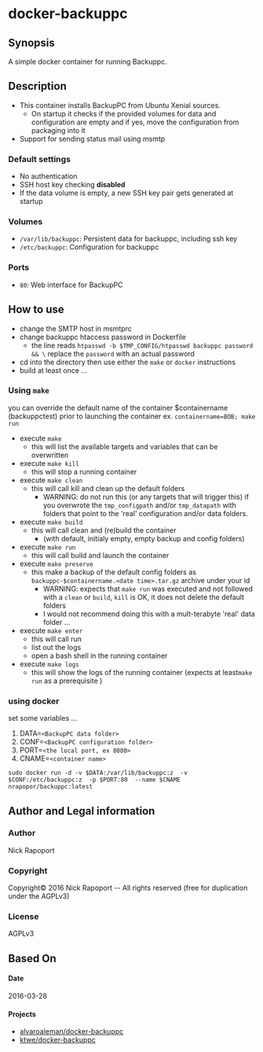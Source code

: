 # docker-backuppc

## Synopsis

A simple docker container for running Backuppc.

## Description

* This container installs BackupPC from Ubuntu Xenial sources.
  - On startup it checks if the provided volumes for data and configuration are empty and
    if yes, move the configuration from packaging into it
* Support for sending status mail using msmtp

### Default settings

* No authentication
* SSH host key checking **disabled**
* If the data volume is empty, a new SSH key pair gets generated at startup


### Volumes

* ``/var/lib/backuppc``: Persistent data for backuppc, including ssh key
* ``/etc/backuppc``: Configuration for backuppc

### Ports

* ``80``: Web interface for BackupPC 

## How to use

* change the SMTP host in msmtprc
* change backuppc htaccess password in Dockerfile
  - the line reads `htpasswd -b $TMP_CONFIG/htpasswd backuppc password && \`
    replace the `password` with an actual password
* cd into the directory then use either the `make` or `docker` instructions
* build at least once ...

### Using `make`

you can override the default name of the container $containername 
 (backuppctest) prior to launching the container
ex. `containername=BOB; make run`

* execute `make`
  - this will list the available targets and variables that can be overwritten
* execute `make kill`
  - this will stop a running container 
* execute `make clean`
  - this will call kill and clean up the default folders
     + WARNING: do not run this (or any targets that will trigger this) if you 
         overwrote the `tmp_configpath` and/or `tmp_datapath` with folders
         that point to the 'real' configuration and/or data folders.
* execute `make build`
  - this will call clean and (re)build the container 
     + (with default, initialy empty, empty backup and config folders)
* execute  `make run`
  - this will call build and launch the container
* execute `make preserve`
  - this make a backup of the default config folders as 
    `backuppc-$containername.<date time>.tar.gz` archive under your id
      + WARNING: expects that `make run` was executed and not followed with a `clean`
    or `build`, `kill` is OK, it does not delete the default folders
      + I would not recommend doing this with a mult-terabyte 'real' data folder ...
* execute  `make enter`
  - this will call run
  - list out the logs
  - open a bash shell in the running container
* execute `make logs`
  - this will show the logs of the running container 
    (expects at least`make run` as a prerequisite ) 

### using docker

set some variables ...

1. DATA=`<BackupPC data folder>`
2. CONF=`<BackupPC configuration folder>`
3. PORT=`<the local port, ex 8080>`
4. CNAME=`<container name>`

`sudo docker run -d -v $DATA:/var/lib/backuppc:z 
 -v $CONF:/etc/backuppc:z  -p $PORT:80 
 --name $CNAME nrapopor/backuppc:latest`

## Author and Legal information

### Author

Nick Rapoport

### Copyright

Copyright&copy;  2016 Nick Rapoport -- All rights reserved (free 
for duplication under the AGPLv3)

### License

AGPLv3

## Based On 

#### Date
2016-03-28

#### Projects
- [alvaroaleman/docker-backuppc](https://github.com/alvaroaleman/docker-backuppc/ "https://github.com/alvaroaleman/docker-backuppc")
- [ktwe/docker-backuppc](https://github.com/ktwe/docker-backuppc/ "https://github.com/ktwe/docker-backuppc/")
